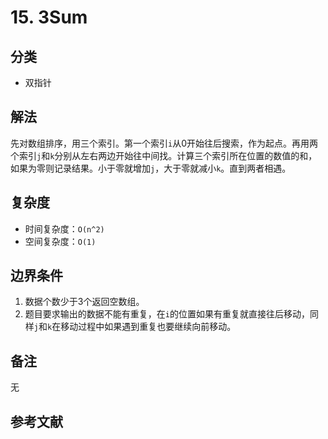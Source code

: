 # 15. 3Sum

## 分类
* 双指针

## 解法
先对数组排序，用三个索引。第一个索引`i`从0开始往后搜索，作为起点。再用两个索引`j`和`k`分别从左右两边开始往中间找。计算三个索引所在位置的数值的和，如果为零则记录结果。小于零就增加`j`，大于零就减小`k`。直到两者相遇。

## 复杂度
* 时间复杂度：`O(n^2)`
* 空间复杂度：`O(1)`

## 边界条件
1. 数据个数少于3个返回空数组。
2. 题目要求输出的数据不能有重复，在`i`的位置如果有重复就直接往后移动，同样`j`和`k`在移动过程中如果遇到重复也要继续向前移动。

## 备注
无

## 参考文献

